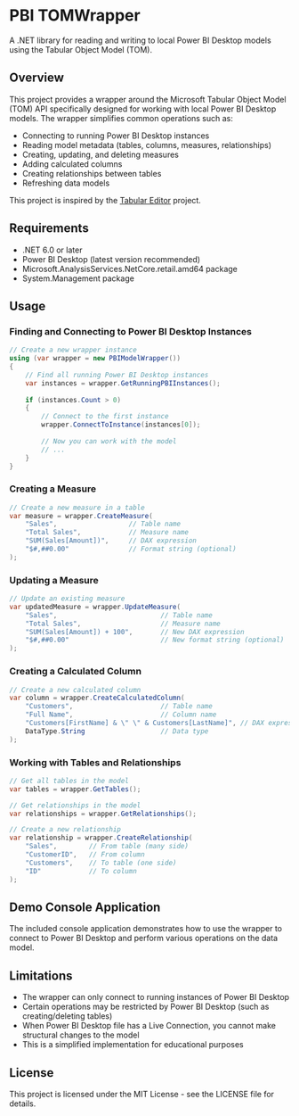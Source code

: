 # PBI TOMWrapper

A .NET library for reading and writing to local Power BI Desktop models using the Tabular Object Model (TOM).

## Overview

This project provides a wrapper around the Microsoft Tabular Object Model (TOM) API specifically designed for working with local Power BI Desktop models. The wrapper simplifies common operations such as:

- Connecting to running Power BI Desktop instances
- Reading model metadata (tables, columns, measures, relationships)
- Creating, updating, and deleting measures
- Adding calculated columns
- Creating relationships between tables
- Refreshing data models

This project is inspired by the [Tabular Editor](https://github.com/TabularEditor/TabularEditor) project.

## Requirements

- .NET 6.0 or later
- Power BI Desktop (latest version recommended)
- Microsoft.AnalysisServices.NetCore.retail.amd64 package
- System.Management package

## Usage

### Finding and Connecting to Power BI Desktop Instances

```csharp
// Create a new wrapper instance
using (var wrapper = new PBIModelWrapper())
{
    // Find all running Power BI Desktop instances
    var instances = wrapper.GetRunningPBIInstances();
    
    if (instances.Count > 0)
    {
        // Connect to the first instance
        wrapper.ConnectToInstance(instances[0]);
        
        // Now you can work with the model
        // ...
    }
}
```

### Creating a Measure

```csharp
// Create a new measure in a table
var measure = wrapper.CreateMeasure(
    "Sales",                  // Table name
    "Total Sales",            // Measure name
    "SUM(Sales[Amount])",     // DAX expression
    "$#,##0.00"               // Format string (optional)
);
```

### Updating a Measure

```csharp
// Update an existing measure
var updatedMeasure = wrapper.UpdateMeasure(
    "Sales",                          // Table name
    "Total Sales",                    // Measure name
    "SUM(Sales[Amount]) + 100",       // New DAX expression
    "$#,##0.00"                       // New format string (optional)
);
```

### Creating a Calculated Column

```csharp
// Create a new calculated column
var column = wrapper.CreateCalculatedColumn(
    "Customers",                      // Table name
    "Full Name",                      // Column name
    "Customers[FirstName] & \" \" & Customers[LastName]", // DAX expression
    DataType.String                   // Data type
);
```

### Working with Tables and Relationships

```csharp
// Get all tables in the model
var tables = wrapper.GetTables();

// Get relationships in the model
var relationships = wrapper.GetRelationships();

// Create a new relationship
var relationship = wrapper.CreateRelationship(
    "Sales",        // From table (many side)
    "CustomerID",   // From column
    "Customers",    // To table (one side)
    "ID"            // To column
);
```

## Demo Console Application

The included console application demonstrates how to use the wrapper to connect to Power BI Desktop and perform various operations on the data model.

## Limitations

- The wrapper can only connect to running instances of Power BI Desktop
- Certain operations may be restricted by Power BI Desktop (such as creating/deleting tables)
- When Power BI Desktop file has a Live Connection, you cannot make structural changes to the model
- This is a simplified implementation for educational purposes

## License

This project is licensed under the MIT License - see the LICENSE file for details. 
